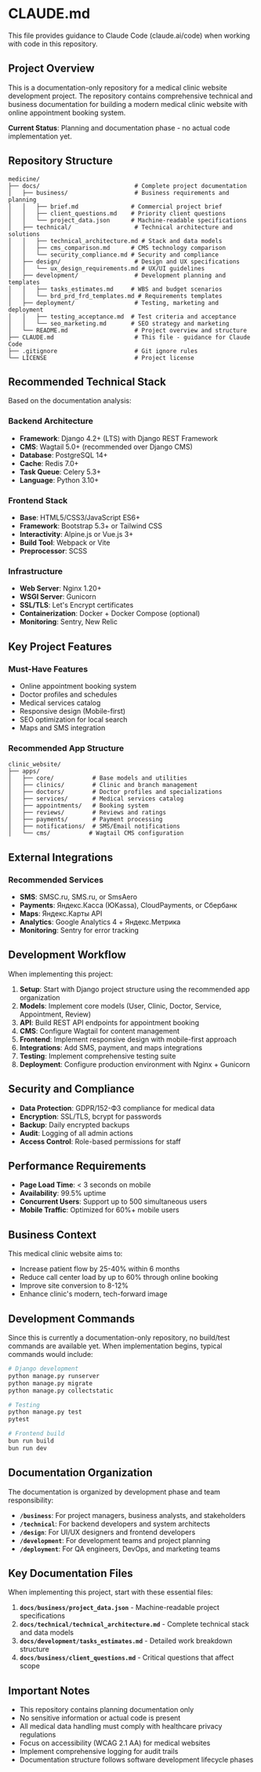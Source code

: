 # CLAUDE.md

This file provides guidance to Claude Code (claude.ai/code) when working with code in this repository.

## Project Overview

This is a documentation-only repository for a medical clinic website development project. The repository contains comprehensive technical and business documentation for building a modern medical clinic website with online appointment booking system.

**Current Status**: Planning and documentation phase - no actual code implementation yet.

## Repository Structure

```
medicine/
├── docs/                           # Complete project documentation
│   ├── business/                   # Business requirements and planning
│   │   ├── brief.md               # Commercial project brief
│   │   ├── client_questions.md    # Priority client questions
│   │   └── project_data.json      # Machine-readable specifications
│   ├── technical/                  # Technical architecture and solutions
│   │   ├── technical_architecture.md # Stack and data models
│   │   ├── cms_comparison.md      # CMS technology comparison
│   │   └── security_compliance.md # Security and compliance
│   ├── design/                     # Design and UX specifications
│   │   └── ux_design_requirements.md # UX/UI guidelines
│   ├── development/                # Development planning and templates
│   │   ├── tasks_estimates.md     # WBS and budget scenarios
│   │   └── brd_prd_frd_templates.md # Requirements templates
│   ├── deployment/                 # Testing, marketing and deployment
│   │   ├── testing_acceptance.md  # Test criteria and acceptance
│   │   └── seo_marketing.md       # SEO strategy and marketing
│   └── README.md                   # Project overview and structure
├── CLAUDE.md                       # This file - guidance for Claude Code
├── .gitignore                      # Git ignore rules
└── LICENSE                         # Project license
```

## Recommended Technical Stack

Based on the documentation analysis:

### Backend Architecture
- **Framework**: Django 4.2+ (LTS) with Django REST Framework
- **CMS**: Wagtail 5.0+ (recommended over Django CMS)
- **Database**: PostgreSQL 14+
- **Cache**: Redis 7.0+
- **Task Queue**: Celery 5.3+
- **Language**: Python 3.10+

### Frontend Stack
- **Base**: HTML5/CSS3/JavaScript ES6+
- **Framework**: Bootstrap 5.3+ or Tailwind CSS
- **Interactivity**: Alpine.js or Vue.js 3+
- **Build Tool**: Webpack or Vite
- **Preprocessor**: SCSS

### Infrastructure
- **Web Server**: Nginx 1.20+
- **WSGI Server**: Gunicorn
- **SSL/TLS**: Let's Encrypt certificates
- **Containerization**: Docker + Docker Compose (optional)
- **Monitoring**: Sentry, New Relic

## Key Project Features

### Must-Have Features
- Online appointment booking system
- Doctor profiles and schedules
- Medical services catalog
- Responsive design (Mobile-first)
- SEO optimization for local search
- Maps and SMS integration

### Recommended App Structure
```
clinic_website/
├── apps/
│   ├── core/           # Base models and utilities
│   ├── clinics/        # Clinic and branch management
│   ├── doctors/        # Doctor profiles and specializations
│   ├── services/       # Medical services catalog
│   ├── appointments/   # Booking system
│   ├── reviews/        # Reviews and ratings
│   ├── payments/       # Payment processing
│   ├── notifications/  # SMS/Email notifications
│   └── cms/           # Wagtail CMS configuration
```

## External Integrations

### Recommended Services
- **SMS**: SMSC.ru, SMS.ru, or SmsAero
- **Payments**: Яндекс.Касса (ЮKassa), CloudPayments, or Сбербанк
- **Maps**: Яндекс.Карты API
- **Analytics**: Google Analytics 4 + Яндекс.Метрика
- **Monitoring**: Sentry for error tracking

## Development Workflow

When implementing this project:

1. **Setup**: Start with Django project structure using the recommended app organization
2. **Models**: Implement core models (User, Clinic, Doctor, Service, Appointment, Review)
3. **API**: Build REST API endpoints for appointment booking
4. **CMS**: Configure Wagtail for content management
5. **Frontend**: Implement responsive design with mobile-first approach
6. **Integrations**: Add SMS, payment, and maps integrations
7. **Testing**: Implement comprehensive testing suite
8. **Deployment**: Configure production environment with Nginx + Gunicorn

## Security and Compliance

- **Data Protection**: GDPR/152-ФЗ compliance for medical data
- **Encryption**: SSL/TLS, bcrypt for passwords
- **Backup**: Daily encrypted backups
- **Audit**: Logging of all admin actions
- **Access Control**: Role-based permissions for staff

## Performance Requirements

- **Page Load Time**: < 3 seconds on mobile
- **Availability**: 99.5% uptime
- **Concurrent Users**: Support up to 500 simultaneous users
- **Mobile Traffic**: Optimized for 60%+ mobile users

## Business Context

This medical clinic website aims to:
- Increase patient flow by 25-40% within 6 months
- Reduce call center load by up to 60% through online booking
- Improve site conversion to 8-12%
- Enhance clinic's modern, tech-forward image

## Development Commands

Since this is currently a documentation-only repository, no build/test commands are available yet. When implementation begins, typical commands would include:

```bash
# Django development
python manage.py runserver
python manage.py migrate
python manage.py collectstatic

# Testing
python manage.py test
pytest

# Frontend build
bun run build
bun run dev
```

## Documentation Organization

The documentation is organized by development phase and team responsibility:

- **`/business`**: For project managers, business analysts, and stakeholders
- **`/technical`**: For backend developers and system architects
- **`/design`**: For UI/UX designers and frontend developers
- **`/development`**: For development teams and project planning
- **`/deployment`**: For QA engineers, DevOps, and marketing teams

## Key Documentation Files

When implementing this project, start with these essential files:

1. **`docs/business/project_data.json`** - Machine-readable project specifications
2. **`docs/technical/technical_architecture.md`** - Complete technical stack and data models
3. **`docs/development/tasks_estimates.md`** - Detailed work breakdown structure
4. **`docs/business/client_questions.md`** - Critical questions that affect scope

## Important Notes

- This repository contains planning documentation only
- No sensitive information or actual code is present
- All medical data handling must comply with healthcare privacy regulations
- Focus on accessibility (WCAG 2.1 AA) for medical websites
- Implement comprehensive logging for audit trails
- Documentation structure follows software development lifecycle phases
